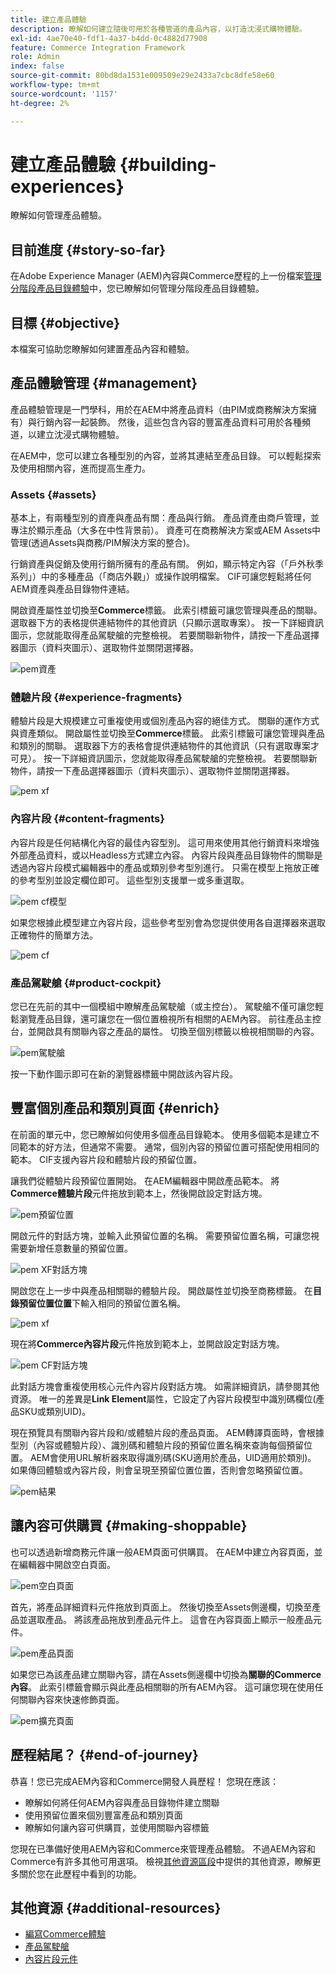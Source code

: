 ```yaml
---
title: 建立產品體驗
description: 瞭解如何建立隨後可用於各種管道的產品內容，以打造沈浸式購物體驗。
exl-id: 4ae70e40-fdf1-4a37-b4dd-0c4882d77908
feature: Commerce Integration Framework
role: Admin
index: false
source-git-commit: 80bd8da1531e009509e29e2433a7cbc8dfe58e60
workflow-type: tm+mt
source-wordcount: '1157'
ht-degree: 2%

---
```



# 建立產品體驗 {#building-experiences}

瞭解如何管理產品體驗。

## 目前進度 {#story-so-far}

在Adobe Experience Manager (AEM)內容與Commerce歷程的上一份檔案[管理分階段產品目錄體驗](/help/commerce-cloud/cif-storefront/commerce-journeys/aem-commerce-content-author/staged-catalog.md)中，您已瞭解如何管理分階段產品目錄體驗。

## 目標 {#objective}

本檔案可協助您瞭解如何建置產品內容和體驗。

## 產品體驗管理 {#management}

產品體驗管理是一門學科，用於在AEM中將產品資料（由PIM或商務解決方案擁有）與行銷內容一起裝飾。 然後，這些包含內容的豐富產品資料可用於各種頻道，以建立沈浸式購物體驗。

在AEM中，您可以建立各種型別的內容，並將其連結至產品目錄。 可以輕鬆探索及使用相關內容，進而提高生產力。

### Assets {#assets}

基本上，有兩種型別的資產與產品有關：產品與行銷。 產品資產由商戶管理，並專注於顯示產品（大多在中性背景前）。 資產可在商務解決方案或AEM Assets中管理(透過Assets與商務/PIM解決方案的整合)。

行銷資產與促銷及使用行銷所擁有的產品有關。 例如，顯示特定內容（「戶外秋季系列」）中的多種產品（「商店外觀」）或操作說明檔案。 CIF可讓您輕鬆將任何AEM資產與產品目錄物件連結。

開啟資產屬性並切換至&#x200B;**Commerce**&#x200B;標籤。 此索引標籤可讓您管理與產品的關聯。 選取器下方的表格提供連結物件的其他資訊（只顯示選取專案）。 按一下詳細資訊圖示，您就能取得產品駕駛艙的完整檢視。 若要關聯新物件，請按一下產品選擇器圖示（資料夾圖示）、選取物件並關閉選擇器。

![pem資產](assets/pem-assets.png)

### 體驗片段 {#experience-fragments}

體驗片段是大規模建立可重複使用或個別產品內容的絕佳方式。 關聯的運作方式與資產類似。 開啟屬性並切換至&#x200B;**Commerce**&#x200B;標籤。 此索引標籤可讓您管理與產品和類別的關聯。 選取器下方的表格會提供連結物件的其他資訊（只有選取專案才可見）。 按一下詳細資訊圖示，您就能取得產品駕駛艙的完整檢視。 若要關聯新物件，請按一下產品選擇器圖示（資料夾圖示）、選取物件並關閉選擇器。

![pem xf](assets/pem-xf.png)

### 內容片段 {#content-fragments}

內容片段是任何結構化內容的最佳內容型別。 這可用來使用其他行銷資料來增強外部產品資料，或以Headless方式建立內容。 內容片段與產品目錄物件的關聯是透過內容片段模式編輯器中的產品或類別參考型別進行。 只需在模型上拖放正確的參考型別並設定欄位即可。 這些型別支援單一或多重選取。

![pem cf模型](assets/pem-cf-model.png)

如果您根據此模型建立內容片段，這些參考型別會為您提供使用各自選擇器來選取正確物件的簡單方法。

![pem cf](assets/pem-cf.png)

### 產品駕駛艙 {#product-cockpit}

您已在先前的其中一個模組中瞭解產品駕駛艙（或主控台）。 駕駛艙不僅可讓您輕鬆瀏覽產品目錄，還可讓您在一個位置檢視所有相關的AEM內容。 前往產品主控台，並開啟具有關聯內容之產品的屬性。 切換至個別標籤以檢視相關聯的內容。

![pem駕駛艙](assets/pem-cockpit.png)

按一下動作圖示即可在新的瀏覽器標籤中開啟該內容片段。

## 豐富個別產品和類別頁面 {#enrich}

在前面的單元中，您已瞭解如何使用多個產品目錄範本。 使用多個範本是建立不同範本的好方法，但通常不需要。 通常，個別內容的預留位置可搭配使用相同的範本。 CIF支援內容片段和體驗片段的預留位置。

讓我們從體驗片段預留位置開始。 在AEM編輯器中開啟產品範本。 將&#x200B;**Commerce體驗片段**&#x200B;元件拖放到範本上，然後開啟設定對話方塊。

![pem預留位置](assets/pem-placeholder.png)

開啟元件的對話方塊，並輸入此預留位置的名稱。 需要預留位置名稱，可讓您視需要新增任意數量的預留位置。

![pem XF對話方塊](assets/pem-dialog-xf.png)

開啟您在上一步中與產品相關聯的體驗片段。 開啟屬性並切換至商務標籤。 在&#x200B;**目錄預留位置位置**&#x200B;下輸入相同的預留位置名稱。

![pem xf](assets/pem-xf.png)

現在將&#x200B;**Commerce內容片段**&#x200B;元件拖放到範本上，並開啟設定對話方塊。

![pem CF對話方塊](assets/pem-dialog-cf.png)

此對話方塊會重複使用核心元件內容片段對話方塊。 如需詳細資訊，請參閱其他資源。 唯一的差異是&#x200B;**Link Element**&#x200B;屬性，它設定了內容片段模型中識別碼欄位(產品SKU或類別UID)。

現在預覽具有關聯內容片段和/或體驗片段的產品頁面。 AEM轉譯頁面時，會根據型別（內容或體驗片段）、識別碼和體驗片段的預留位置名稱來查詢每個預留位置。 AEM會使用URL解析器來取得識別碼(SKU適用於產品，UID適用於類別)。 如果傳回體驗或內容片段，則會呈現至預留位置位置，否則會忽略預留位置。

![pem結果](assets/pem-result.png)

## 讓內容可供購買 {#making-shoppable}

也可以透過新增商務元件讓一般AEM頁面可供購買。 在AEM中建立內容頁面，並在編輯器中開啟空白頁面。

![pem空白頁面](assets/pem-page-empty.png)

首先，將產品詳細資料元件拖放到頁面上。 然後切換至Assets側邊欄，切換至產品並選取產品。 將該產品拖放到產品元件上。 這會在內容頁面上顯示一般產品元件。

![pem產品頁面](assets/pem-page-product.png)

如果您已為該產品建立關聯內容，請在Assets側邊欄中切換為&#x200B;**關聯的Commerce內容**。 此索引標籤會顯示與此產品相關聯的所有AEM內容。 這可讓您現在使用任何關聯內容來快速修飾頁面。

![pem擴充頁面](assets/pem-page-enriched.png)

## 歷程結尾？ {#end-of-journey}

恭喜！您已完成AEM內容和Commerce開發人員歷程！ 您現在應該：

* 瞭解如何將任何AEM內容與產品目錄物件建立關聯
* 使用預留位置來個別豐富產品和類別頁面
* 瞭解如何讓內容可供購買，並使用關聯內容標籤

您現在已準備好使用AEM內容和Commerce來管理產品體驗。 不過AEM內容和Commerce有許多其他可用選項。 檢視[其他資源區段](#additional-resources)中提供的其他資源，瞭解更多關於您在此歷程中看到的功能。

## 其他資源 {#additional-resources}

* [編寫Commerce體驗](/help/commerce-cloud/cif-storefront/authoring/authoring-commerce-experiences.md)
* [產品駕駛艙](/help/commerce-cloud/cif-storefront/authoring/product-cockpit.md)
* [內容片段元件](https://experienceleague.adobe.com/docs/experience-manager-core-components/using/wcm-components/content-fragment-component)
